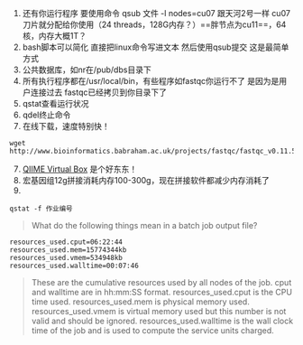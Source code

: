 1. 还有你运行程序 要使用命令 qsub 文件 -l nodes=cu07 跟天河2号一样 cu07刀片就分配给你使用（24 threads，128G内存？）==胖节点为cu11==，64核，内存大概1T？
2. bash脚本可以简化 直接把linux命令写进文本 然后使用qsub提交 这是最简单方式
3. 公共数据库，如nr在/pub/dbs目录下
4. 所有执行程序都在/usr/local/bin，有些程序如fastqc你运行不了 是因为是用户连接过去  fastqc已经拷贝到你目录下了
5. qstat查看运行状况
6. qdel终止命令
6. 在线下载，速度特别快！

```
wget http://www.bioinformatics.babraham.ac.uk/projects/fastqc/fastqc_v0.11.5.zip
```
7. [QIIME Virtual Box](http://qiime.org/install/virtual_box.html) 是个好东东！
8. 宏基因组12g拼接消耗内存100-300g，现在拼接软件都减少内存消耗了
9. 
```
qstat -f 作业编号
```
> What do the following things mean in a batch job output file?


```
resources_used.cput=06:22:44
resources_used.mem=15774344kb
resources_used.vmem=534948kb
resources_used.walltime=00:07:46
```

> These are the cumulative resources used by all nodes of the job. cput and walltime are in hh:mm:SS format. resources_used.cput is the CPU time used. resources_used.mem is physical memory used. resources_used.vmem is virtual memory used but this number is not valid and should be ignored. resources_used.walltime is the wall clock time of the job and is used to compute the service units charged.

